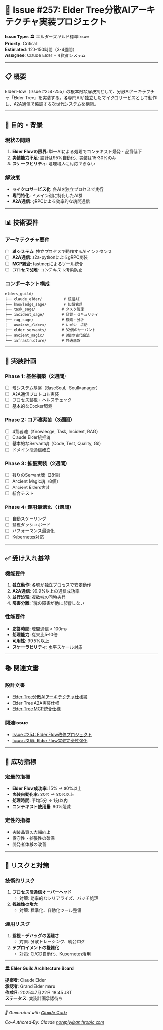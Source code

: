 # 🌳 Issue #257: Elder Tree分散AIアーキテクチャ実装プロジェクト

**Issue Type**: 🏛️ エルダーズギルド標準Issue  
**Priority**: Critical  
**Estimated**: 120-150時間（3-4週間）  
**Assignee**: Claude Elder + 4賢者システム  

---

## 📋 **概要**

Elder Flow（Issue #254-255）の根本的な解決策として、分散AIアーキテクチャ「Elder Tree」を実装する。各専門AIが独立したマイクロサービスとして動作し、A2A通信で協調する次世代システムを構築。

---

## 🎯 **目的・背景**

### 現状の問題
1. **Elder Flowの限界**: 単一AIによる処理でコンテキスト爆発・品質低下
2. **実装能力不足**: 設計は95%自動化、実装は15-30%のみ
3. **スケーラビリティ**: 処理増大に対応できない

### 解決策
- **マイクロサービス化**: 各AIを独立プロセスで実行
- **専門特化**: ドメイン別に特化したAI群
- **A2A通信**: gRPCによる効率的な魂間通信

---

## 📊 **技術要件**

### アーキテクチャ要件
- [ ] **魂システム**: 独立プロセスで動作するAIインスタンス
- [ ] **A2A通信**: a2a-pythonによるgRPC実装
- [ ] **MCP統合**: fastmcpによるツール統合
- [ ] **プロセス分離**: コンテキスト汚染防止

### コンポーネント構成
```
elders_guild/
├── claude_elder/          # 統括AI
├── knowledge_sage/        # 知識管理
├── task_sage/            # タスク管理
├── incident_sage/        # 品質・セキュリティ
├── rag_sage/             # 検索・分析
├── ancient_elders/       # レガシー統括
├── elder_servants/       # 32個のサーバント
├── ancient_magic/        # 8個の古代魔法
└── infrastructure/       # 共通基盤
```

---

## 🚀 **実装計画**

### Phase 1: 基盤構築（2週間）
- [ ] 魂システム基盤（BaseSoul、SoulManager）
- [ ] A2A通信プロトコル実装
- [ ] プロセス監視・ヘルスチェック
- [ ] 基本的なDocker環境

### Phase 2: コア魂実装（3週間）
- [ ] 4賢者魂（Knowledge, Task, Incident, RAG）
- [ ] Claude Elder統括魂
- [ ] 基本的なServant魂（Code, Test, Quality, Git）
- [ ] ドメイン間通信確立

### Phase 3: 拡張実装（2週間）
- [ ] 残りのServant魂（28個）
- [ ] Ancient Magic魂（8個）
- [ ] Ancient Elders実装
- [ ] 統合テスト

### Phase 4: 運用最適化（1週間）
- [ ] 自動スケーリング
- [ ] 監視ダッシュボード
- [ ] パフォーマンス最適化
- [ ] Kubernetes対応

---

## ✅ **受け入れ基準**

### 機能要件
1. **独立動作**: 各魂が独立プロセスで安定動作
2. **A2A通信**: 99.9%以上の通信成功率
3. **並行処理**: 複数魂の同時実行
4. **障害分離**: 1魂の障害が他に影響しない

### 性能要件
- **応答時間**: 魂間通信 < 100ms
- **処理能力**: 従来比5-10倍
- **可用性**: 99.5%以上
- **スケーラビリティ**: 水平スケール対応

---

## 📚 **関連文書**

### 設計文書
- [Elder Tree分散AIアーキテクチャ仕様書](https://github.com/ext-maru/ai-co/blob/main/docs/technical/ELDER_TREE_DISTRIBUTED_AI_ARCHITECTURE.md)
- [Elder Tree A2A実装仕様](https://github.com/ext-maru/ai-co/blob/main/docs/technical/ELDER_TREE_A2A_IMPLEMENTATION.md)
- [Elder Tree MCP統合仕様](https://github.com/ext-maru/ai-co/blob/main/docs/technical/ELDER_TREE_MCP_INTEGRATION.md)

### 関連Issue
- [Issue #254: Elder Flow改修プロジェクト](https://github.com/ext-maru/ai-co/issues/254)
- [Issue #255: Elder Flow実装完全性強化](https://github.com/ext-maru/ai-co/issues/255)

---

## 🎯 **成功指標**

### 定量的指標
- **Elder Flow成功率**: 15% → 90%以上
- **実装自動化率**: 30% → 80%以上
- **処理時間**: 平均5分 → 1分以内
- **コンテキスト使用量**: 90%削減

### 定性的指標
- 実装品質の大幅向上
- 保守性・拡張性の確保
- 開発者体験の改善

---

## 🚨 **リスクと対策**

### 技術的リスク
1. **プロセス間通信オーバーヘッド**
   - 対策: 効率的なシリアライズ、バッチ処理
2. **複雑性の増大**
   - 対策: 標準化、自動化ツール整備

### 運用リスク
1. **監視・デバッグの困難さ**
   - 対策: 分散トレーシング、統合ログ
2. **デプロイメントの複雑化**
   - 対策: CI/CD自動化、Kubernetes活用

---

**🏛️ Elder Guild Architecture Board**

**提案者**: Claude Elder  
**承認者**: Grand Elder maru  
**作成日**: 2025年7月22日 18:45 JST  
**ステータス**: 実装計画承認待ち  

---
*🤖 Generated with [Claude Code](https://claude.ai/code)*

*Co-Authored-By: Claude <noreply@anthropic.com>*